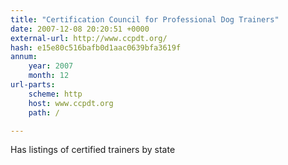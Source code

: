 ```yaml
---
title: "Certification Council for Professional Dog Trainers"
date: 2007-12-08 20:20:51 +0000
external-url: http://www.ccpdt.org/
hash: e15e80c516bafb0d1aac0639bfa3619f
annum:
    year: 2007
    month: 12
url-parts:
    scheme: http
    host: www.ccpdt.org
    path: /

---
```


Has listings of certified trainers by state
